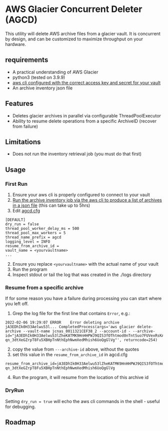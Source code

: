 # AWS Glacier Concurrent Deleter (AGCD)
This utility will delete AWS archive files from a glacier vault. It is concurrent by design, and can be customized to maximize throughput on your hardware.

## requirements
  * A practical understanding of AWS Glacier
  * python3 (tested on 3.9.9)
  * [aws cli configured with the correct access key and secret for your vault](https://docs.aws.amazon.com/cli/latest/reference/configure/index.html)
  * An archive inventory json file

## Features
  * Deletes glacier archives in parallel via configurable ThreadPoolExecutor
  * Ability to resume delete operations from a specific ArchiveID (recover from failure)

## Limitations
  * Does not run the inventory retrieval job (you must do that first)

## Usage
### First Run
1. Ensure your aws cli is properly configured to connect to your vault
1. [Run the archive inventory job via the aws cli to produce a list of archives in a json file](https://docs.aws.amazon.com/amazonglacier/latest/dev/deleting-vaults-cli.html) (this can take up to 5hrs)
1. Edit [agcd.cfg](./agcd.cfg)

```
[DEFAULT]
dry_run = false
thread_pool_worker_delay_ms = 500
thread_pool_max_workers = 5
thread_name_prefix = agcd
logging_level = INFO
resume_from_archive_id = 
vault_name = <yourvaultname>
...
```

2. Ensure you replace `<yourvaultname>` with the actual name of your vault
3. Run the program
4. Inspect stdout or tail the log that was created in the ./logs directory

### Resume from a specific archive
If for some reason you have a failure during processing you can start where you left off.

1. Grep the log file for the first line that contains `Error`, e.g.:
```
2022-02-06 19:29:07 ERROR    Error deleting archive jA3EDhIk0H33Aelwu53l... CompletedProcess(args='aws glacier delete-archive --vault-name jcnas_0011321CEF38_2 --account-id - --archive-id="jA3EDhIk0H33Aelwu53lZheKATMK9HnHHPWJ9QIS3fOThtmod0nTntSuo7FUVexRsKAkrR4P53wcYueekv3ULN3z-qn_3dtXeGZrpT8Fu5XBHpTnNthEphNwmXedMhish6UoQgGlVg"', returncode=254)
```
2. copy the value from `---archive-id` above, without the quotes
3. set this value in the `resume_from_archive_id` in agcd.cfg
```
resume_from_archive_id=jA3EDhIk0H33Aelwu53lZheKATMK9HnHHPWJ9QIS3fOThtmod0nTntSuo7FUVexRsKAkrR4P53wcYueekv3ULN3z-qn_3dtXeGZrpT8Fu5XBHpTnNthEphNwmXedMhish6UoQgGlVg
```
4. Run the program, it will resume from the location of this archive id

### DryRun
Setting `dry_run = true` will echo the aws cli commands in the shell - useful for debugging.

## Roadmap